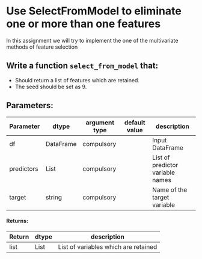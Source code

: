 # Use SelectFromModel to eliminate one or more than one features

In this assignment we will try to implement the one of the multivariate methods of
feature selection 

## Write a function `select_from_model` that:
- Should return a list of features which are retained.
- The seed should be set as 9.


## Parameters:

| Parameter | dtype | argument type | default value | description |
| --- | --- | --- | --- | --- | 
| df | DataFrame | compulsory |  | Input DataFrame |
| predictors| List | compulsory |  | List of predictor variable names |
| target| string | compulsory |  |  Name of the target variable|


#### Returns:

| Return | dtype | description |
| --- | --- | --- | 
|list |List|List of variables which are retained|
